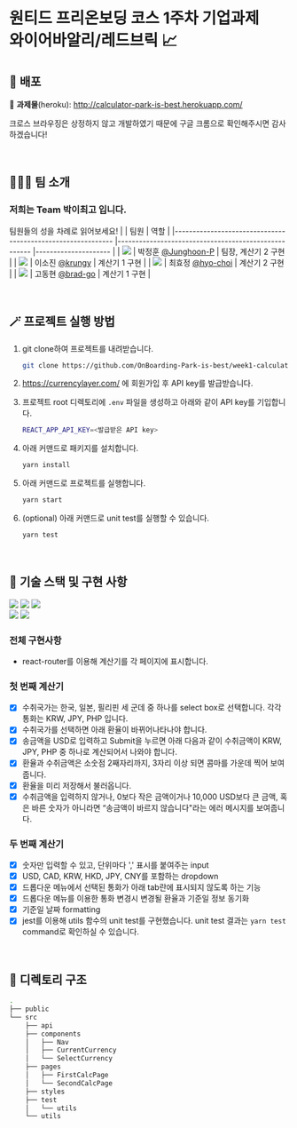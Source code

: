 <h1>원티드 프리온보딩 코스 1주차 기업과제<br />
와이어바알리/레드브릭 📈</h1>

## 🚀 배포
🔗 **과제물**(heroku): http://calculator-park-is-best.herokuapp.com/

크로스 브라우징은 상정하지 않고 개발하였기 때문에 구글 크롬으로 확인해주시면 감사하겠습니다!

<br>

## 🧑‍🤝‍🧑 팀 소개
### 저희는 Team **박이최고** 입니다.
팀원들의 성을 차례로 읽어보세요!
|                                                            	| 팀원                                                	| 역할                	|
|------------------------------------------------------------	|-----------------------------------------------------	|---------------------	|
| ![](https://avatars.githubusercontent.com/u/77766769?s=25) 	| 박정훈 [@Junghoon-P](https://github.com/Junghoon-P) 	| 팀장, 계산기 2 구현 	|
| ![](https://avatars.githubusercontent.com/u/71081893?s=25) 	| 이소진 [@krungy](https://github.com/krungy)         	| 계산기 1 구현       	|
| ![](https://avatars.githubusercontent.com/u/57004991?s=25) 	| 최효정 [@hyo-choi](https://github.com/hyo-choi)     	| 계산기 2 구현       	|
| ![](https://avatars.githubusercontent.com/u/68905615?s=25) 	| 고동현 [@brad-go](https://github.com/brad-go)       	| 계산기 1 구현       	|

<br>

## 🪄 프로젝트 실행 방법
1. git clone하여 프로젝트를 내려받습니다.
    ```bash
    git clone https://github.com/OnBoarding-Park-is-best/week1-calculator.git
    ```
2. https://currencylayer.com/ 에 회원가입 후 API key를 발급받습니다.

3. 프로젝트 root 디렉토리에 `.env` 파일을 생성하고 아래와 같이 API key를 기입합니다.
    ```bash
    REACT_APP_API_KEY=<발급받은 API key>
    ```
4. 아래 커맨드로 패키지를 설치합니다.
    ```bash
    yarn install
    ```
5. 아래 커맨드로 프로젝트를 실행합니다.
    ```bash
    yarn start
    ```
6. (optional) 아래 커맨드로 unit test를 실행할 수 있습니다.
    ```bash
    yarn test
    ```

<br>

## 🧰 기술 스택 및 구현 사항
![](https://img.shields.io/badge/JavaScript-323330?style=for-the-badge&logo=javascript&logoColor=F7DF1E) ![](https://img.shields.io/badge/React-20232A?style=for-the-badge&logo=react&logoColor=61DAFB) ![](https://img.shields.io/badge/Jest-C21325?style=for-the-badge&logo=jest&logoColor=white)
<br />
![](https://img.shields.io/badge/React_Router-CA4245?style=for-the-badge&logo=react-router&logoColor=white) ![](https://img.shields.io/badge/styled--components-DB7093?style=for-the-badge&logo=styled-components&logoColor=white) 

### 전체 구현사항
- react-router를 이용해 계산기를 각 페이지에 표시합니다.

### 첫 번째 계산기
- [x] 수취국가는 한국, 일본, 필리핀 세 군데 중 하나를 select box로 선택합니다. 각각 통화는 KRW, JPY, PHP 입니다.
- [x] 수취국가를 선택하면 아래 환율이 바뀌어나타나야 합니다.
- [x] 송금액을 USD로 입력하고 Submit을 누르면 아래 다음과 같이 수취금액이 KRW, JPY, PHP 중 하나로 계산되어서 나와야 합니다.
- [x] 환율과 수취금액은 소숫점 2째자리까지, 3자리 이상 되면 콤마를 가운데 찍어 보여줍니다. 
- [x] 환율을 미리 저장해서 불러옵니다.
- [x] 수취금액을 입력하지 않거나, 0보다 작은 금액이거나 10,000 USD보다 큰 금액, 혹은 바른 숫자가 아니라면 “송금액이 바르지 않습니다"라는 에러 메시지를 보여줍니다.

### 두 번째 계산기
- [x] 숫자만 입력할 수 있고, 단위마다 ',' 표시를 붙여주는 input
- [x] USD, CAD, KRW,  HKD, JPY, CNY를 포함하는 dropdown
- [x] 드롭다운 메뉴에서 선택된 통화가 아래 tab란에 표시되지 않도록 하는 기능
- [x] 드롭다운 메뉴를 이용한 통화 변경시 변경될 환율과 기준일 정보 동기화
- [x] 기준일 날짜 formatting
- [x] jest를 이용해 utils 함수의 unit test를 구현했습니다. unit test 결과는 `yarn test` command로 확인하실 수 있습니다.

<br>

## 📂 디렉토리 구조

```bash
.
├── public
└── src
    ├── api
    ├── components
    │   ├── Nav
    │   ├── CurrentCurrency
    │   └── SelectCurrency
    ├── pages
    │   ├── FirstCalcPage
    │   └── SecondCalcPage
    ├── styles
    ├── test
    │   └── utils
    └── utils
```
